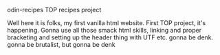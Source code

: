 odin-recipes
TOP recipes project

Well here it is folks, my first vanilla html website. First TOP project, it's happening. Gonna use all those smack html skills, linking and proper bracketing and setting up the header thing with UTF etc. gonna be denk. gonna be brutalist, but gonna be denk
